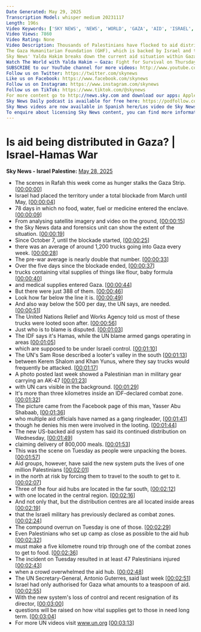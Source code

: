 ```yaml
---
Date Generated: May 29, 2025
Transcription Model: whisper medium 20231117
Length: 196s
Video Keywords: ['SKY NEWS', 'NEWS', 'WORLD', 'GAZA', 'AID', 'ISRAEL', 'CONFLICT', 'MIDDLE EAST', 'ISRAEL-HAMAS WAR', 'WORLD NEWS']
Video Views: 7860
Video Rating: None
Video Description: Thousands of Palestinians have flocked to aid distribution sites in Gaza with desperation for food overcoming concerns over Israeli-enforced checks at the centres.
The Gaza Humanitarian Foundation (GHF), which is backed by Israel and the US, said on Tuesday it had distributed around 8,000 food boxes, equivalent to about 462,000 meals, just a fraction of what is needed, aid agencies say.
Sky News' Yalda Hakim breaks down the current aid situation within Gaza and shows the time line of events since October 7.
Watch The World with Yalda Hakim – Gaza: Fight for Survival on Thursday at 9pm: https://www.youtube.com/live/G0rlmON8leA
SUBSCRIBE to our YouTube channel for more videos: http://www.youtube.com/skynews 
Follow us on Twitter: https://twitter.com/skynews 
Like us on Facebook: https://www.facebook.com/skynews 
Follow us on Instagram: https://www.instagram.com/skynews 
Follow us on TikTok: https://www.tiktok.com/@skynews 
For more content go to http://news.sky.com and download our apps: Apple https://itunes.apple.com/gb/app/sky-news/id316391924?mt=8 Android https://play.google.com/store/apps/details?id=com.bskyb.skynews.android&hl=en_GB 
Sky News Daily podcast is available for free here: https://podfollow.com/skynewsdaily/ 
Sky News videos are now available in Spanish here/Los video de Sky News están disponibles en español aquí: https://www.youtube.com/channel/UCzG5BnqHO8oNlrPDW9CYJog 
To enquire about licensing Sky News content, you can find more information here: https://news.sky.com/info/library-sales
---
```


# Is aid being distributed in Gaza? | Israel-Hamas War
**Sky News - Israel Palestine:** [May 28, 2025](https://www.youtube.com/watch?v=dAcPTfdv_qc)
*  The scenes in Rafah this week come as hunger stalks the Gaza Strip. [[00:00:00](https://www.youtube.com/watch?v=dAcPTfdv_qc&t=0.0s)]
*  Israel had placed the territory under a total blockade from March until May, [[00:00:04](https://www.youtube.com/watch?v=dAcPTfdv_qc&t=4.6000000000000005s)]
*  78 days in which no food, water, fuel or medicine entered the enclave. [[00:00:09](https://www.youtube.com/watch?v=dAcPTfdv_qc&t=9.8s)]
*  From analysing satellite imagery and video on the ground, [[00:00:15](https://www.youtube.com/watch?v=dAcPTfdv_qc&t=15.8s)]
*  the Sky News data and forensics unit can show the extent of the situation. [[00:00:19](https://www.youtube.com/watch?v=dAcPTfdv_qc&t=19.2s)]
*  Since October 7, until the blockade started, [[00:00:25](https://www.youtube.com/watch?v=dAcPTfdv_qc&t=25.0s)]
*  there was an average of around 1,200 trucks going into Gaza every week. [[00:00:28](https://www.youtube.com/watch?v=dAcPTfdv_qc&t=28.599999999999998s)]
*  The pre-war average is nearly double that number. [[00:00:33](https://www.youtube.com/watch?v=dAcPTfdv_qc&t=33.8s)]
*  Over the five days since the blockade ended, [[00:00:37](https://www.youtube.com/watch?v=dAcPTfdv_qc&t=37.6s)]
*  trucks containing vital supplies of things like flour, baby formula [[00:00:40](https://www.youtube.com/watch?v=dAcPTfdv_qc&t=40.2s)]
*  and medical supplies entered Gaza. [[00:00:44](https://www.youtube.com/watch?v=dAcPTfdv_qc&t=44.4s)]
*  But there were just 388 of them. [[00:00:46](https://www.youtube.com/watch?v=dAcPTfdv_qc&t=46.8s)]
*  Look how far below the line it is. [[00:00:49](https://www.youtube.com/watch?v=dAcPTfdv_qc&t=49.599999999999994s)]
*  And also way below the 500 per day, the UN says, are needed. [[00:00:51](https://www.youtube.com/watch?v=dAcPTfdv_qc&t=51.599999999999994s)]
*  The United Nations Relief and Works Agency told us most of these trucks were looted soon after. [[00:00:56](https://www.youtube.com/watch?v=dAcPTfdv_qc&t=56.6s)]
*  Just who is to blame is disputed. [[00:01:03](https://www.youtube.com/watch?v=dAcPTfdv_qc&t=63.0s)]
*  The IDF says it's Hamas, while the UN blame armed gangs operating in areas [[00:01:05](https://www.youtube.com/watch?v=dAcPTfdv_qc&t=65.2s)]
*  which are supposed to be under Israeli control. [[00:01:10](https://www.youtube.com/watch?v=dAcPTfdv_qc&t=70.0s)]
*  The UN's Sam Rose described a looter's valley in the south [[00:01:13](https://www.youtube.com/watch?v=dAcPTfdv_qc&t=73.4s)]
*  between Kerem Shalom and Khan Yunus, where they say trucks would frequently be attacked. [[00:01:17](https://www.youtube.com/watch?v=dAcPTfdv_qc&t=77.0s)]
*  A photo posted last week showed a Palestinian man in military gear carrying an AK-47 [[00:01:23](https://www.youtube.com/watch?v=dAcPTfdv_qc&t=83.0s)]
*  with UN cars visible in the background. [[00:01:29](https://www.youtube.com/watch?v=dAcPTfdv_qc&t=89.2s)]
*  It's more than three kilometres inside an IDF-declared combat zone. [[00:01:32](https://www.youtube.com/watch?v=dAcPTfdv_qc&t=92.2s)]
*  The picture came from the Facebook page of this man, Yasser Abu Shabaab, [[00:01:36](https://www.youtube.com/watch?v=dAcPTfdv_qc&t=96.8s)]
*  who multiple aid officials have named as a gang ringleader, [[00:01:41](https://www.youtube.com/watch?v=dAcPTfdv_qc&t=101.6s)]
*  though he denies his men were involved in the looting. [[00:01:44](https://www.youtube.com/watch?v=dAcPTfdv_qc&t=104.8s)]
*  The new US-backed aid system has said its continued distribution on Wednesday, [[00:01:49](https://www.youtube.com/watch?v=dAcPTfdv_qc&t=109.2s)]
*  claiming delivery of 800,000 meals. [[00:01:53](https://www.youtube.com/watch?v=dAcPTfdv_qc&t=113.8s)]
*  This was the scene on Tuesday as people were unpacking the boxes. [[00:01:57](https://www.youtube.com/watch?v=dAcPTfdv_qc&t=117.0s)]
*  Aid groups, however, have said the new system puts the lives of one million Palestinians [[00:02:01](https://www.youtube.com/watch?v=dAcPTfdv_qc&t=121.4s)]
*  in the north at risk by forcing them to travel to the south to get to it. [[00:02:07](https://www.youtube.com/watch?v=dAcPTfdv_qc&t=127.2s)]
*  Three of the four aid hubs are located in the far south, [[00:02:12](https://www.youtube.com/watch?v=dAcPTfdv_qc&t=132.6s)]
*  with one located in the central region. [[00:02:16](https://www.youtube.com/watch?v=dAcPTfdv_qc&t=136.39999999999998s)]
*  And not only that, but the distribution centres are all located inside areas [[00:02:19](https://www.youtube.com/watch?v=dAcPTfdv_qc&t=139.39999999999998s)]
*  that the Israeli military has previously declared as combat zones. [[00:02:24](https://www.youtube.com/watch?v=dAcPTfdv_qc&t=144.39999999999998s)]
*  The compound overrun on Tuesday is one of those. [[00:02:29](https://www.youtube.com/watch?v=dAcPTfdv_qc&t=149.2s)]
*  Even Palestinians who set up camp as close as possible to the aid hub [[00:02:32](https://www.youtube.com/watch?v=dAcPTfdv_qc&t=152.6s)]
*  must make a five kilometre round trip through one of the combat zones to get to food. [[00:02:36](https://www.youtube.com/watch?v=dAcPTfdv_qc&t=156.79999999999998s)]
*  The incident on Tuesday resulted in at least 47 Palestinians injured [[00:02:43](https://www.youtube.com/watch?v=dAcPTfdv_qc&t=163.4s)]
*  when a crowd overwhelmed the aid hub. [[00:02:48](https://www.youtube.com/watch?v=dAcPTfdv_qc&t=168.20000000000002s)]
*  The UN Secretary-General, Antonio Guterres, said last week [[00:02:51](https://www.youtube.com/watch?v=dAcPTfdv_qc&t=171.8s)]
*  Israel had only authorised for Gaza what amounts to a teaspoon of aid. [[00:02:55](https://www.youtube.com/watch?v=dAcPTfdv_qc&t=175.0s)]
*  With the new system's loss of control and recent resignation of its director, [[00:03:00](https://www.youtube.com/watch?v=dAcPTfdv_qc&t=180.0s)]
*  questions will be raised on how vital supplies get to those in need long term. [[00:03:04](https://www.youtube.com/watch?v=dAcPTfdv_qc&t=184.8s)]
*  For more UN videos visit www.un.org [[00:03:13](https://www.youtube.com/watch?v=dAcPTfdv_qc&t=193.4s)]
